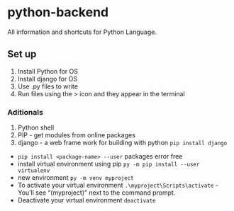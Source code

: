 # python-backend

All information and shortcuts for Python Language.

## Set up

1. Install Python for OS
2. Install django for OS
3. Use .py files to write
4. Run files using the > icon and they appear in the terminal

### Aditionals

1. Python shell
2. PIP - get modules from online packages
3. django - a web frame work for building with python `pip install django`

- `pip install <package-name> --user` packages error free
- install virtual environment using pip `py -m pip install --user virtualenv`
- new environment `py -m venv myproject`
- To activate your virtual environment `.\myproject\Scripts\activate` - You’ll see “(myproject)” next to the command prompt.
- Deactivate your virtual environment `deactivate`
